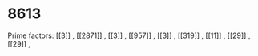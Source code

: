 # 8613

Prime factors: [[3]] , [[2871]] , [[3]] , [[957]] , [[3]] , [[319]] , [[11]] , [[29]] , [[29]] , 